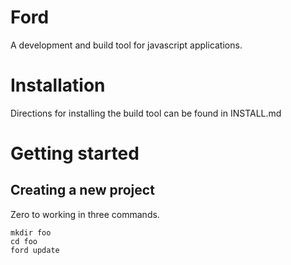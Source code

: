 # Ford
A development and build tool for javascript applications.

# Installation
Directions for installing the build tool can be found in INSTALL.md

# Getting started

## Creating a new project
Zero to working in three commands.

    mkdir foo
    cd foo
    ford update

